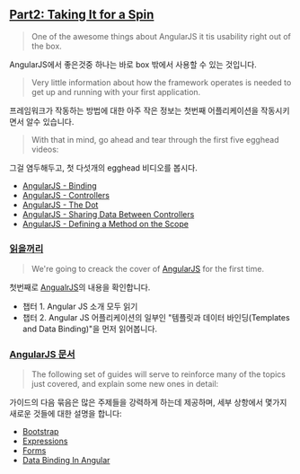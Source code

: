 ## [Part2: Taking It for a Spin](https://thinkster.io/angulartutorial/a-better-way-to-learn-angularjs/#part-2-taking-it-for-a-spin)

> One of the awesome things about AngularJS it tis usability right out of the box.

AngularJS에서 좋은것중 하나는 바로 box 밖에서 사용할 수 있는 것입니다.

> Very little information about how the framework operates is needed to get up and running with your first application.

프레임워크가 작동하는 방법에 대한 아주 작은 정보는 첫번째 어플리케이션을 작동시키면서 알수 있습니다.

> With that in mind, go ahead and tear through the first five egghead videos:

그걸 염두해두고, 첫 다섯개의 egghead 비디오를 봅시다.

* [AngularJS - Binding](binding.md)
* [AngularJS - Controllers](controller.md)
* [AngularJS - The Dot](the_dot.md)
* [AngularJS - Sharing Data Between Controllers](sharing_data_between_controllers.md)
* [AngularJS - Defining a Method on the Scope](defining_a_method_on_the_scope.md)

### [읽을꺼리](https://thinkster.io/angulartutorial/a-better-way-to-learn-angularjs/#readings-3)

> We're going to creack the cover of [AngularJS](http://shop.oreilly.com/product/0636920028055.do) for the first time.

첫번째로 [AngualrJS](http://shop.oreilly.com/product/0636920028055.do)의 내용을 확인합니다.

* 챕터 1. Angular JS 소개 모두 읽기
* 챕터 2. Angular JS 어플리케이션의 일부인 "템플릿과 데이터 바인딩(Templates and Data Binding)"을 먼저 읽어봅니다.

### [AngularJS 문서](https://thinkster.io/angulartutorial/a-better-way-to-learn-angularjs/#angularjs-documentation-3)

> The following set of guides will serve to reinforce many of the topics just covered, and explain some new ones in detail:

가이드의 다음 묶음은 많은 주제들을 강력하게 하는데 제공하며, 세부 상항에서 몇가지 새로운 것들에 대한 설명을 합니다:

* [Bootstrap](bootstrap.md)
* [Expressions](expressions.md)
* [Forms](forms.md)
* [Data Binding In Angular](data_binding_in_angular.md)
